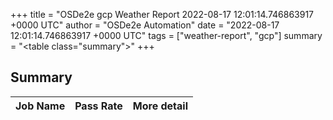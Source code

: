 +++
title = "OSDe2e gcp Weather Report 2022-08-17 12:01:14.746863917 +0000 UTC"
author = "OSDe2e Automation"
date = "2022-08-17 12:01:14.746863917 +0000 UTC"
tags = ["weather-report", "gcp"]
summary = "<table class=\"summary\"></table>"
+++
## Summary

| Job Name | Pass Rate | More detail |
|----------|-----------|-------------|




